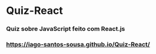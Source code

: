 # Quiz-React
### Quiz sobre JavaScript feito com React.js
### https://iago-santos-sousa.github.io/Quiz-React/
